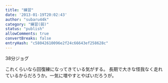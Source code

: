 ```yaml
---
title: "練習"
date: '2013-01-19T20:02:43'
author: "subaru44k"
category: "練習(弱)"
status: "publish"
allowComments: true
convertBreaks: false
entryHash: "c58042610096e2f24c66643ef258628c"
---
```

38分ジョグ

これくらいなら回復練になってきている気がする。
長期で大きな怪我なく走れているからだろうか。一気に増やすとやばいだろうが。
